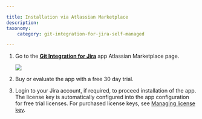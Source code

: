 ```yaml
---

title: Installation via Atlassian Marketplace
description:
taxonomy:
    category: git-integration-for-jira-self-managed

---
```

1.  Go to the [**Git Integration for Jira**](https://marketplace.atlassian.com/apps/4984/git-integration-for-jira?tab=overview&hosting=datacenter) app Atlassian Marketplace page.

    ![](/wp-content/uploads/gij-docs-installation-via-marketplace-buy-trial-git-plugin-c.png)
2.  Buy or evaluate the app with a free 30 day trial.

3.  Login to your Jira account, if required, to proceed installation of the app. The license key is automatically configured into the app configuration for free trial licenses. For purchased license keys, see [Managing license key](/git-integration-for-jira-data-center/managing-license-key/).

